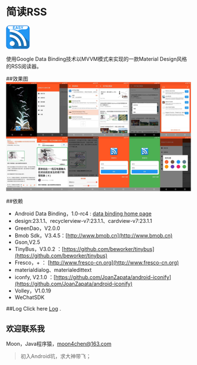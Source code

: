 # 简读RSS
 ![image](https://github.com/moonChenHaohui/blog/blob/gh-pages/image/rss-logo.png)  
 
 
使用Google Data Binding技术以MVVM模式来实现的一款Material Design风格的RSS阅读器。

##效果图
 ![image](https://github.com/moonChenHaohui/blog/blob/gh-pages/image/Screenshot-1.jpg)

##依赖
* Android Data Binding，1.0-rc4 : [data binding home page](http://developer.android.com/tools/data-binding/guide.html)
* design:23.1.1、recyclerview-v7:23.1.1、cardview-v7:23.1.1
* GreenDao，V2.0.0
* Bmob Sdk，V3.4.5：[http://www.bmob.cn](http://www.bmob.cn)
* Gson,V2.5
* TinyBus，V3.0.2 ：[https://github.com/beworker/tinybus](https://github.com/beworker/tinybus)
* Fresco，+ ： [http://www.fresco-cn.org](http://www.fresco-cn.org)
* materialdialog、materialedittext
* iconfy, V2.1.0 ：[https://github.com/JoanZapata/android-iconify](https://github.com/JoanZapata/android-iconify)
* Volley，V1.0.19 
* WeChatSDK



##Log
Click here [Log](https://github.com/moonChenHaohui/easy-Read-for-RSS/blob/master/LOG.md "Log") .

## 欢迎联系我
Moon，Java程序猿，moon4chen@163.com
>初入Android坑，求大神带飞；
